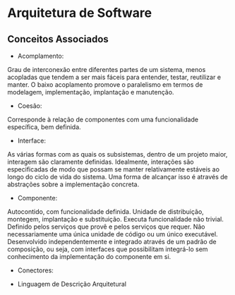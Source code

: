 # Arquitetura de Software
## Conceitos Associados

- Acomplamento:

Grau de interconexão entre diferentes partes de um sistema, menos acopladas que tendem a ser mais fáceis para entender, testar, reutilizar e manter. O baixo acoplamento promove o paralelismo em termos de modelagem, implementação, implantação e manutenção.

- Coesão:

Corresponde à relação de componentes com uma funcionalidade específica, bem definida.

- Interface:

As várias formas com as quais os subsistemas, dentro de um projeto maior, interagem são claramente definidas. Idealmente, interações são especificadas de modo que possam se manter relativamente estáveis ao longo do ciclo de vida do sistema. Uma forma de alcançar isso é através de abstrações sobre a implementação concreta.

- Componente:

Autocontido, com funcionalidade definida. Unidade de distribuição, montegem, implantação e substituição. Executa funcionalidade não trivial. Definido pelos serviços que provê e pelos serviços que requer. Não necessariamente uma única unidade de código ou um único executável. Desenvolvido independentemente e integrado através de um padrão de composição, ou seja, com interfaces que possibilitam integrá-lo sem conhecimento da implementação do componente em si.

- Conectores:

- Linguagem de Descrição Arquitetural
